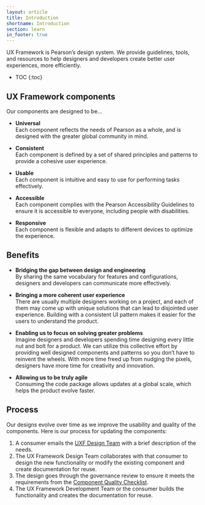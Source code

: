 ```yaml
---
layout: article
title: Introduction
shortname: Introduction
section: learn
in_footer: true
---
```


UX Framework is Pearson’s design system. We provide guidelines, tools, and resources to help designers and developers create better user experiences, more efficiently.


* TOC
{:toc}

## UX Framework components
Our components are designed to be...

- **Universal**  
   Each component reflects the needs of Pearson as a whole, and is designed with the greater global community in mind.


- **Consistent**  
   Each component is defined by a set of shared principles and patterns to provide a cohesive user experience.


- **Usable**  
   Each component is intuitive and easy to use for performing tasks effectively.

- **Accessible**  
   Each component complies with the Pearson Accessibility Guidelines to ensure it is accessible to everyone, including people with disabilities.

- **Responsive**  
   Each component is flexible and adapts to different devices to optimize the experience.


## Benefits


- **Bridging the gap between design and engineering**  
   By sharing the same vocabulary for features and configurations, designers and developers can communicate more effectively.


- **Bringing a more coherent user experience**  
   There are usually multiple designers working on a project, and each of them may come up with unique solutions that can lead to disjointed  user experience. Building with a consistent UI pattern makes it easier for the users to understand the product.

- **Enabling us to focus on solving greater problems**  
   Imagine designers and developers spending time designing every little nut and bolt for a product. We can utilize this collective effort by providing well designed components and patterns so you don’t have to reinvent the wheels. With more time freed up from nudging the pixels, designers have more time for creativity and innovation.

- **Allowing us to be truly agile**  
   Consuming the code package allows updates at a global scale, which helps the product evolve faster.


## Process

Our designs evolve over time as we improve the usability and quality of the components. Here is our process for updating the components:


1. A consumer emails the [UXF Design Team](uxf-design@pearson.com) with a brief description of the needs.
2. The UX Framework Design Team collaborates with that consumer to design the new functionality or modify the existing component and create documentation for reuse.
3. The design goes through the governance review to ensure it meets the requirements from the [Component Quality Checklist]({{site.baseurl}}/membership-spec).
4. The UX Framework Development Team or the consumer builds the functionality and creates the documentation for reuse.
